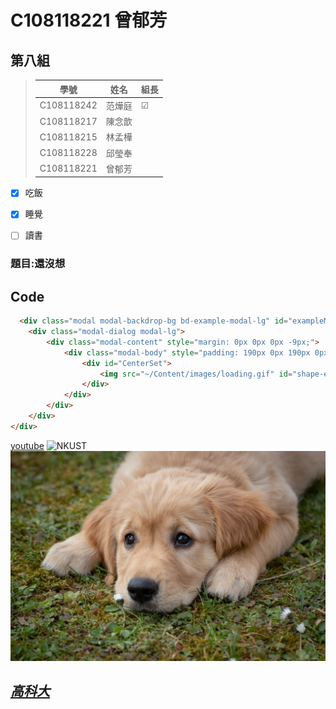 # C108118221 曾郁芳
## 第八組
>  學號       |  姓名  | 組長 |
> ------------|------ | -----|
> C108118242  | 范燁庭 |   ☑ |
> C108118217  | 陳念歆 |      |
> C108118215  | 林孟樺 |      |
> C108118228  | 邱瑩奉 |      |
> C108118221  | 曾郁芳 |      |
- [x] 吃飯
- [x] 睡覺
- [ ] 讀書


### 題目:還沒想

## Code
```html
  <div class="modal modal-backdrop-bg bd-example-modal-lg" id="exampleModal2.1" data-backdrop="static" data-keyboard="false" tabindex="-1" aria-labelledby="staticBackdropLabel" aria-hidden="true" style="width:100%">
    <div class="modal-dialog modal-lg">
        <div class="modal-content" style="margin: 0px 0px 0px -9px;">
            <div class="modal-body" style="padding: 190px 0px 190px 0px; border-radius: 4px;width:100%;">
                <div id="CenterSet">
                    <img src="~/Content/images/loading.gif" id="shape-ex6-img" style="width: 100px; height: 100px; display: block; margin: auto; ">
                </div>
            </div>
        </div>
    </div>
</div>
```

[youtube](https://www.youtube.com/)
![NKUST](https://www.nkust.edu.tw/var/file/0/1000/img/513/182513897.png "NKUST")
![dog](https://github.com/Tseng-Yu-Fang/2021_3B/blob/main/1.jpg "dog")
## *[高科大](https://www.nkust.edu.tw/)*
